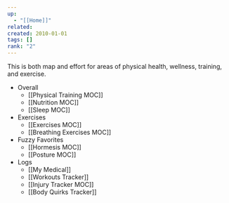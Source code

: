 ```yaml
---
up:
  - "[[Home]]"
related: 
created: 2010-01-01
tags: []
rank: "2"
---
```

This is both map and effort for areas of physical health, wellness, training, and exercise. 


- Overall
	- [[Physical Training MOC]]
	- [[Nutrition MOC]] 
	- [[Sleep MOC]]
-  Exercises
	- [[Exercises MOC]] 
	- [[Breathing Exercises MOC]]
- Fuzzy Favorites
	- [[Hormesis MOC]]
	- [[Posture MOC]]
- Logs
	- [[My Medical]] 
	- [[Workouts Tracker]]
	- [[Injury Tracker MOC]]
	- [[Body Quirks Tracker]]
